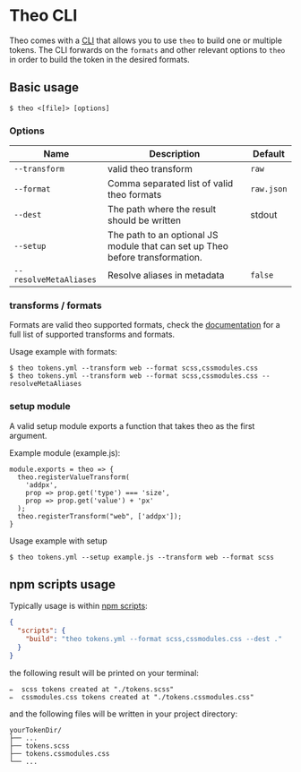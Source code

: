 # Theo CLI

Theo comes with a [CLI](https://en.wikipedia.org/wiki/Command-line_interface) that allows you to use
`theo` to build one or multiple tokens. The CLI forwards on the `formats`
and other relevant options to `theo` in order to build the token in the desired formats.

## Basic usage

```
$ theo <[file]> [options]
```

### Options

| Name                   | Description                                                                   | Default    |
| ---------------------- | ----------------------------------------------------------------------------- | ---------- |
| `--transform`          | valid theo transform                                                          | `raw`      |
| `--format`             | Comma separated list of valid theo formats                                    | `raw.json` |
| `--dest`               | The path where the result should be written                                   | stdout     |
| `--setup`              | The path to an optional JS module that can set up Theo before transformation. |            |
| `--resolveMetaAliases` | Resolve aliases in metadata                                                   | `false`    |

### transforms / formats

Formats are valid theo supported formats, check the [documentation](https://github.com/salesforce-ux/theo#available-formats) for a full list of supported transforms and formats.

Usage example with formats:

```
$ theo tokens.yml --transform web --format scss,cssmodules.css
$ theo tokens.yml --transform web --format scss,cssmodules.css --resolveMetaAliases
```

### setup module

A valid setup module exports a function that takes theo as the first argument.

Example module (example.js):

```
module.exports = theo => {
  theo.registerValueTransform(
    'addpx',
    prop => prop.get('type') === 'size',
    prop => prop.get('value') + 'px'
  );
  theo.registerTransform("web", ['addpx']);
}
```

Usage example with setup

```
$ theo tokens.yml --setup example.js --transform web --format scss
```

## npm scripts usage

Typically usage is within [npm scripts](https://docs.npmjs.com/misc/scripts):

```json
{
  "scripts": {
    "build": "theo tokens.yml --format scss,cssmodules.css --dest ."
  }
}
```

the following result will be printed on your terminal:

```
✏️  scss tokens created at "./tokens.scss"
✏️  cssmodules.css tokens created at "./tokens.cssmodules.css"
```

and the following files will be written in your project directory:

```
yourTokenDir/
├── ...
├── tokens.scss
├── tokens.cssmodules.css
└── ...
```
